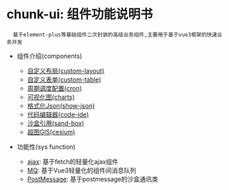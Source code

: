 # chunk-ui: 组件功能说明书

```
  基于element-plus等基础组件二次封装的高级业务组件,主要用于基于vue3框架的快速业务开发
```
* 组件介绍(components)
  * [自定义布局(custom-layout)](/pages/01_custom-layout.md)
  * [自定义表单(custom-table)](/pages/02_custom-table.md)
  * [周期调度配置(cron)](/pages/03_cron.md)
  * [可视化图(charts)](/pages/04_charts.md)
  * [格式化Json(show-json)](/pages/05_show-json.md)
  * [代码编辑器(code-ide)](/pages/06_code-ide.md)
  * [沙盒引用(sand-box)](/pages/07_sand-box.md)
  * [超图GIS(cesium)](/pages/08_cesium.md)

* 功能性(sys function)
  * [ajax](/pages/sys01_ajax.md): 基于fetch的轻量化ajax组件
  * [MQ](/pages/sys02_mq.md): 基于Vue3轻量化的组件间消息队列
  * [PostMessage](/pages/sys03_postMessage.md): 基于postmessage的沙盒通讯类
